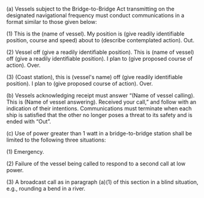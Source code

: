 (a) Vessels subject to the Bridge-to-Bridge Act transmitting on the designated navigational frequency must conduct communications in a format similar to those given below:

(1) This is the (name of vessel). My position is (give readily identifiable position, course and speed) about to (describe contemplated action). Out.

(2) Vessel off (give a readily identifiable position). This is (name of vessel) off (give a readily identifiable position). I plan to (give proposed course of action). Over.

(3) (Coast station), this is (vessel's name) off (give readily identifiable position). I plan to (give proposed course of action). Over.

(b) Vessels acknowledging receipt must answer “(Name of vessel calling). This is (Name of vessel answering). Received your call,” and follow with an indication of their intentions. Communications must terminate when each ship is satisfied that the other no longer poses a threat to its safety and is ended with “Out”.

(c) Use of power greater than 1 watt in a bridge-to-bridge station shall be limited to the following three situations:

(1) Emergency.

(2) Failure of the vessel being called to respond to a second call at low power.

(3) A broadcast call as in paragraph (a)(1) of this section in a blind situation, e.g., rounding a bend in a river.

